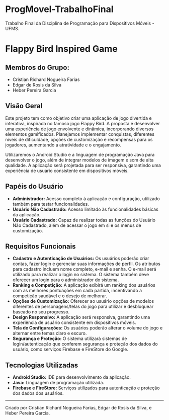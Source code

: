 # ProgMovel-TrabalhoFinal
Trabalho Final da Disciplina de Programação para Dispositivos Móveis - UFMS.
# Flappy Bird Inspired Game

## Membros do Grupo:
- Cristian Richard Nogueira Farias
- Edgar de Rosis da Silva
- Heber Pereira Garcia

## Visão Geral
Este projeto tem como objetivo criar uma aplicação de jogo divertida e interativa, inspirada no famoso jogo Flappy Bird. A proposta é desenvolver uma experiência de jogo envolvente e dinâmica, incorporando diversos elementos gamificados. Planejamos implementar conquistas, diferentes níveis de dificuldade, opções de customização e recompensas para os jogadores, aumentando a atratividade e o engajamento.

Utilizaremos o Android Studio e a linguagem de programação Java para desenvolver o jogo, além de integrar modelos de imagem e som de alta qualidade. A aplicação será projetada para ser responsiva, garantindo uma experiência de usuário consistente em dispositivos móveis.

## Papéis do Usuário
- **Administrador:** Acesso completo à aplicação e configuração, utilizado também para testar funcionalidades.
- **Usuário Não Cadastrado:** Acesso limitado às funcionalidades básicas da aplicação.
- **Usuário Cadastrado:** Capaz de realizar todas as funções do Usuário Não Cadastrado, além de acessar o jogo em si e os menus de customização.

## Requisitos Funcionais
- **Cadastro e Autenticação de Usuários:** Os usuários poderão criar contas, fazer login e gerenciar suas informações de perfil. Os atributos para cadastro incluem nome completo, e-mail e senha. O e-mail será utilizado para realizar o login no sistema. O sistema também deve oferecer um login para o administrador do sistema.
- **Ranking e Competição:** A aplicação exibirá um ranking dos usuários com as melhores pontuações em cada partida, incentivando a competição saudável e o desejo de melhorar.
- **Opções de Customização:** Oferecer ao usuário opções de modelos diferentes de personagens/telas do jogo para utilizar e desbloquear baseado no seu progresso.
- **Design Responsivo:** A aplicação será responsiva, garantindo uma experiência de usuário consistente em dispositivos móveis.
- **Tela de Configurações:** Os usuários poderão alterar o volume do jogo e alternar entre temas claro e escuro.
- **Segurança e Proteção:** O sistema utilizará sistemas de login/autenticação que conferem segurança e proteção dos dados do usuário, como serviços Firebase e FireStore do Google.

## Tecnologias Utilizadas
- **Android Studio:** IDE para desenvolvimento da aplicação.
- **Java:** Linguagem de programação utilizada.
- **Firebase e FireStore:** Serviços utilizados para autenticação e proteção dos dados dos usuários.

---

Criado por Cristian Richard Nogueira Farias, Edgar de Rosis da Silva, e Heber Pereira Garcia.
